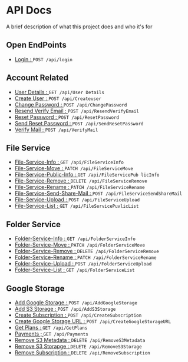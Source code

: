 
# API Docs

A brief description of what this project does and who it's for


## Open EndPoints

 - [Login : ](https://github.com/ZaidKhan43/APIDocs/blob/master/Login.md) ``` POST /api/login ```

## Account Related

 - [User Details : ](https://github.com/ZaidKhan43/APIDocs/blob/master/Accounts/user%20details.md) ``` GET /api/User Details ```
 - [Create User : ](https://github.com/ZaidKhan43/APIDocs/blob/master/Accounts/create.md) ``` POST /api/Createuser ```
 - [Change Password : ](https://github.com/ZaidKhan43/APIDocs/blob/master/Accounts/Change%20Password.md) ``` POST /api/ChangePassword ```
 - [Resend Verify Email : ](https://github.com/ZaidKhan43/APIDocs/blob/master/Accounts/Resend%20Verify%20Email.md) ``` POST /api/ResendVerifyEmail ```
 - [Reset Password : ](https://github.com/ZaidKhan43/APIDocs/blob/master/Accounts/Reset%20Password.md) ``` POST /api/ResetPassword ```
 - [Send Reset Password : ](https://github.com/ZaidKhan43/APIDocs/blob/master/Accounts/Send%20Password%20Reset.md) ``` POST /api/SendResetPassword ```
 - [Verify Mail : ](https://github.com/ZaidKhan43/APIDocs/blob/master/Accounts/Verify%20Mail.md) ``` POST /api/VerifyMail ```

## File Service

 - [File-Service-Info : ](https://github.com/ZaidKhan43/APIDocs/blob/master/File%20Service/File-Service-Info.md) ``` GET /api/FileServiceInfo ```
 - [File-Service-Move : ](https://github.com/ZaidKhan43/APIDocs/blob/master/File%20Service/File-Service-Move.md) ``` PATCH /api/FileServiceMove ```
 - [File-Service-Public-Info : ](https://github.com/ZaidKhan43/APIDocs/blob/master/File%20Service/File-Service-Public-Info.md) ```GET /api/FileServicePub licInfo ```
 - [File-Service-Remove : ](https://github.com/ZaidKhan43/APIDocs/blob/master/File%20Service/File-Service-Remove.md) ```DELETE /api/FileServiceRemove ```
 - [File-Service-Rename : ](https://github.com/ZaidKhan43/APIDocs/blob/master/File%20Service/File-Service-Rename.md) ```PATCH /api/FileServiceRename ```
 - [File-Service-Send-Share-Mail : ](https://github.com/ZaidKhan43/APIDocs/blob/master/File%20Service/File-Service-Send-Share-Mail%20(1).md) ```POST /api/FileServiceSendShareMail ```
 - [File-Service-Upload : ](https://github.com/ZaidKhan43/APIDocs/blob/master/File%20Service/File-Service-Upload.md) ```POST /api/FileServiceUpload ```
 - [File-Service-List : ](https://github.com/ZaidKhan43/APIDocs/blob/master/File%20Service/File-Service-list.md) ```GET /api/FileServicePuvlicList ```

## Folder Service

- [Folder-Service-Info : ](https://github.com/ZaidKhan43/APIDocs/blob/master/Folder%20Service/Folder-Service-Info.md) ``` GET /api/FolderServiceInfo ```
- [Folder-Service-Move : ](https://github.com/ZaidKhan43/APIDocs/blob/master/Folder%20Service/Folder-Service-Move.md) ``` PATCH /api/FolderServiceMove ```
- [Folder-Service-Remove : ](https://github.com/ZaidKhan43/APIDocs/blob/master/Folder%20Service/Folder-Service-Remove.md) ``` DELETE /api/FolderServiceRemove ```
- [Folder-Service-Rename : ](https://github.com/ZaidKhan43/APIDocs/blob/master/Folder%20Service/Folder-Service-Rename.md) ``` PATCH /api/FolderServiceRename ``` 
- [Folder-Service-Upload : ](https://github.com/ZaidKhan43/APIDocs/blob/master/Folder%20Service/Folder-Service-Upload.md) ``` POST /api/FolderServiceUpload ```
- [Folder-Service-List : ](https://github.com/ZaidKhan43/APIDocs/blob/master/Folder%20Service/Folder-Service-list.md) ``` GET /api/FolderServiceList ```

## Google Storage

- [Add Google Storage : ](https://github.com/ZaidKhan43/APIDocs/blob/master/Google%20Storage/Add%20Google%20Storage.md) ``` POST /api/AddGoogleStorage ```
- [Add S3 Storage : ](https://github.com/ZaidKhan43/APIDocs/blob/master/Google%20Storage/Add%20S3%20Storage%20.md) ``` POST /api/AddS3Storage ```
- [Create Subscription : ](https://github.com/ZaidKhan43/APIDocs/blob/master/Google%20Storage/Create%20Subscription.md) ``` POST /api/CreateSubscription ```
- [Create Google Storage URL : ](https://github.com/ZaidKhan43/APIDocs/blob/master/Google%20Storage/Create%20google%20Storage%20URL.md) ``` POST /api/CreateGoogleStorageURL ```
- [Get Plans : ](https://github.com/ZaidKhan43/APIDocs/blob/master/Google%20Storage/Get%20Plans.md) ``` GET /api/GetPlans ```
- [Payments ; ](https://github.com/ZaidKhan43/APIDocs/blob/master/Google%20Storage/Payments.md) ```GET /api/Payments ```
- [Remove S3 Metadata : ](https://github.com/ZaidKhan43/APIDocs/blob/master/Google%20Storage/Remove%20S3%20MetaData.md) ```DELETE /api/RemoveS3Metadata ```
- [Remove S3 Storapge : ](https://github.com/ZaidKhan43/APIDocs/blob/master/Google%20Storage/Remove%20S3%20Storage.md) ```DELETE /api/RemoveS3Storage ```
- [Remove Subscription : ](https://github.com/ZaidKhan43/APIDocs/blob/master/Google%20Storage/Remove%20Subscription.md) ```DELETE /api/RemoveSubscription ```
